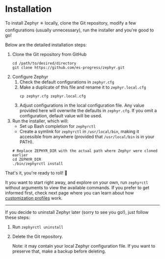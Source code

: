 # Installation

To install Zephyr :eight_spoked_asterisk: locally, clone the Git repository, modify a few configurations (usually unnecessary), run the installer and you're good to go!

Below are the detailed installation steps:

1. Clone the Git repository from GitHub
    ```
    cd /path/to/desired/directory
    git clone https://github.com/es-progress/zephyr.git
    ```
1. Configure Zephyr
    1. Check the default configurations in `zephyr.cfg`
    1. Make a duplicate of this file and rename it to `zephyr.local.cfg`
        ```
        cp zephyr.cfg zephyr.local.cfg
        ```
    1. Adjust configurations in the local configuration file. Any value provided here will overwrite the defaults in `zephyr.cfg`. If you omit a configuration, default value will be used.
1. Run the installer, which will:
    - Set up Bash completion for `zephyrctl`
    - Create a symlink for `zephyrctl` in `/usr/local/bin`, making it accessible from anywhere (provided that `/usr/local/bin` is in your PATH).
    ```
    # Replace ZEPHYR_DIR with the actual path where Zephyr were cloned earlier
    cd ZEPHYR_DIR
    ./bin/zephyrctl install
    ```

That's it, you're ready to roll! :metal:

It you want to start right away, and explore on your own, run `zephyrctl` without arguments to view the available commands. If you prefer to get informed first, check next page where you can learn about how [customization profiles](profiles.md) work.

---

If you decide to uninstall Zephyr later (sorry to see you go!), just follow these steps:

1. Run `zephyrctl uninstall`
1. Delete the Git repository.

    Note: it may contain your local Zephyr configuration file. If you want to preserve that, make a backup before deleting.

